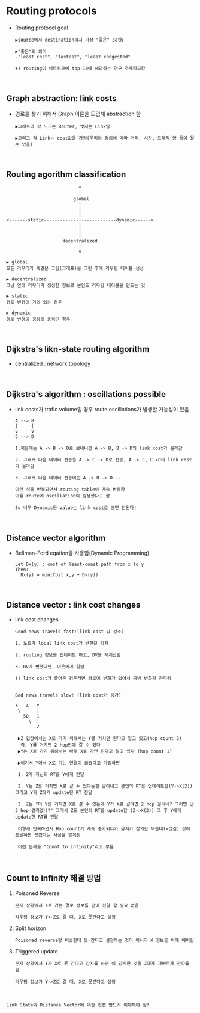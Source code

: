 Routing protocols
==================
* Routing protocol goal
  ```
  ▶source에서 destination까지 가장 "좋은" path

  ▶"좋은"의 의미
  -"least cost", "fastest", "least congested"

  +) routing이 네트워크에 top-10에 해당하는 연구 주제라고함
  ```

<br/>

Graph abstraction: link costs
--------------------
* 경로를 찾기 위해서 Graph 이론을 도입해 abstraction 함
  ```
  ▶그래프의 각 노드는 Router, 엣지는 Link임

  ▶그리고 각 Link는 cost값을 가짐(우리의 정의에 따라 거리, 시간, 트래픽 양 등이 될 수 있음)
  ```

<br/>

Routing agorithm classification
------------------
```
                           ^
                           |
                         global
                           |
                           |
                           |
<-------static-------------+-------------dynamic------>
                           |
                           |
                           |
                     decentralized
                           |
                           v

▶ global
모든 라우터가 똑같은 그림(그래프)을 그린 후에 라우팅 테이블 생성

▶ decentralized
그냥 옆에 라우터가 생성한 정보로 본인도 라우팅 테이블을 만드는 것

▶ static
경로 변경이 거의 없는 경우

▶ dynamic
경로 변경이 굉장히 동적인 경우
```

<br/>

Dijkstra's likn-state routing algorithm
-------------------------------
* centralized : network topology

<br/>

Dijkstra's algorithm : oscillations possible
--------------------------------
* link costs가 trafic volume일 경우 route oscillations가 발생할 가능성이 있음
  ```
  A --> B
  |     |
  v     V
  C --> D

  1.처음에는 A -> B -> D로 보내니깐 A -> B, B -> D의 link cost가 올라감

  2. 그래서 다음 데이터 전송을 A -> C -> D로 전송, A -> C, C->D의 link cost가 올라감

  3. 그래서 다음 데이터 전송에는 A -> B -> D ~~

  이런 식을 반복되면서 routing table이 계속 변동함
  이를 route에 oscillation이 발생했다고 함

  So 너무 Dynamic한 value는 link cost로 쓰면 안된다!
  ```

<br/>

Distance vector algorithm
----------------------
* Bellman-Ford eqation을 사용함(Dynamic Programming)
  ```
  Let Dx(y) : cost of least-coast path from x to y
  Then:
    Dx(y) = min(Cost x,y + Dv(y))
  ```

<br/>

Distance vector : link cost changes
-----------------
* link cost changes
  ```
  Good news travels fast!(link cost 값 감소)
  
  1. 노드가 local link cost가 변한걸 감지

  2. routing 정보를 업데이트 하고, DV를 재계산함

  3. DV가 변했다면, 이웃에게 알림

  !) link cost가 줄어든 경우라면 경로에 변화가 없어서 금방 변화가 전파됨

  
  Bad news travels slow! (link cost가 증가)

  X --4-- Y
   \      |
     50   1
       \  |
          Z

   ▶Z 입장에서는 X로 가기 위해서는 Y를 거치면 된다고 알고 있고(hop count 2)
    즉, Y를 거치면 2 hop만에 갈 수 있다
   ▶Y는 X로 가기 위해서는 바로 X로 가면 된다고 알고 있다 (hop count 1)

   ▶여기서 Y에서 X로 가는 연결이 끊겼다고 가정하면

   1. Z가 자신의 RT를 Y에게 전달
   
   2. Y는 Z를 거치면 X로 갈 수 있다는걸 알아내고 본인의 RT를 업데이트함(Y->X(2)) 그리고 Y가 Z에게 update된 RT 전달
   
   3. Z는 "어 Y를 거치면 X로 갈 수 있는데 Y가 X로 갈려면 2 hop 걸리네? 그러면 난 3 hop 걸리겠네?" 그래서 Z도 본인의 RT를 update함 (Z->X(3)) 그 후 Y에게 update한 RT를 전달

   이렇게 반복하면서 Hop count가 계속 증가되다가 유저가 정의한 무한대(=끊김) 값에 도달하면 끊겼다는 사실을 알게됨

   이런 문제를 "Count to infinity"라고 부름
  ```

<br/>

Count to infinity 해결 방법
---------------

1. Poisoned Reverse
   ```
   문제 상황에서 X로 가는 경로 정보를 굳이 전달 할 필요 없음

   라우팅 정보가 Y<-Z로 갈 때, X로 못간다고 설정
   ```

2. Split horizon
   ```
   Poisoned reverse랑 비슷한데 못 간다고 설정하는 것이 아니라 X 정보를 아예 빼버림
   ```

3. Triggered update
   ```
   문제 상황에서 Y가 X로 못 간다고 감지를 하면 이 감지한 것을 Z에게 재빠르게 전파를 함

   라우팅 정보가 Y->Z로 갈 때, X로 못간다고 설정 
   ```

<br/>

```
Link State와 Distance Vector에 대한 컨셉 반드시 이해해야 함!
```